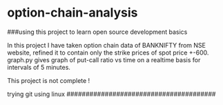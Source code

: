 # option-chain-analysis

###using this project to learn open source development basics

In this project I have taken option chain data of BANKNIFTY from NSE website, refined it to contain only the strike prices of spot price +-600.
graph.py gives graph of put-call ratio vs time on a realtime basis for intervals of 5 minutes.

This project is not complete !

trying git using linux
#######################################
